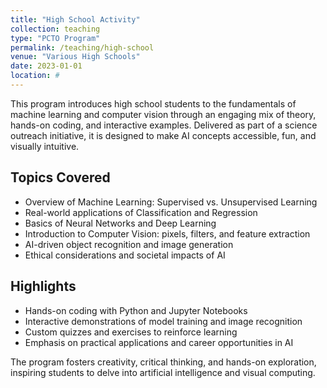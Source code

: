 ```yaml
---
title: "High School Activity"
collection: teaching
type: "PCTO Program"
permalink: /teaching/high-school
venue: "Various High Schools"
date: 2023-01-01
location: #
---
```


This program introduces high school students to the fundamentals of machine learning and computer vision through an engaging mix of theory, hands-on coding, and interactive examples. Delivered as part of a science outreach initiative, it is designed to make AI concepts accessible, fun, and visually intuitive.

## Topics Covered
- Overview of Machine Learning: Supervised vs. Unsupervised Learning
- Real-world applications of Classification and Regression
- Basics of Neural Networks and Deep Learning
- Introduction to Computer Vision: pixels, filters, and feature extraction
- AI-driven object recognition and image generation
- Ethical considerations and societal impacts of AI

## Highlights
- Hands-on coding with Python and Jupyter Notebooks
- Interactive demonstrations of model training and image recognition
- Custom quizzes and exercises to reinforce learning
- Emphasis on practical applications and career opportunities in AI

The program fosters creativity, critical thinking, and hands-on exploration, inspiring students to delve into artificial intelligence and visual computing.